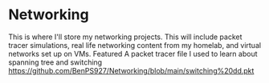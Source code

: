 # Networking
This is where I'll store my networking projects. This will include packet tracer simulations, real life networking content from my homelab, and virtual networks set up on VMs.
Featured
A packet tracer file I used to learn about spanning tree and switching 
https://github.com/BenPS927/Networking/blob/main/switching%20dd.pkt
